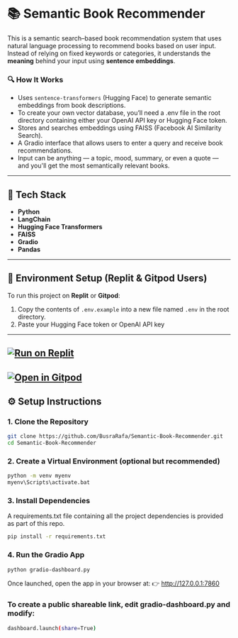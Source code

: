 # 📚 Semantic Book Recommender

This is a semantic search–based book recommendation system that uses natural language processing to recommend books based on user input. Instead of relying on fixed keywords or categories, it understands the **meaning** behind your input using **sentence embeddings**.

### 🔍 How It Works

- Uses `sentence-transformers` (Hugging Face) to generate semantic embeddings from book descriptions.
- To create your own vector database, you’ll need a .env file in the root directory containing either your OpenAI API key or Hugging Face token.
- Stores and searches embeddings using FAISS (Facebook AI Similarity Search).
- A Gradio interface that allows users to enter a query and receive book recommendations.
- Input can be anything — a topic, mood, summary, or even a quote — and you'll get the most semantically relevant books.

---

## 🧰 Tech Stack

- **Python**
- **LangChain**
- **Hugging Face Transformers**
- **FAISS**
- **Gradio**
- **Pandas**
---
## 🔐 Environment Setup (Replit & Gitpod Users)

To run this project on **Replit** or **Gitpod**:

1. Copy the contents of `.env.example` into a new file named `.env` in the root directory.
2. Paste your Hugging Face token or OpenAI API key
---
[![Run on Replit](https://replit.com/badge/github/BusraRafa/Semantic-Book-Recommender)](https://replit.com/new/github/BusraRafa/Semantic-Book-Recommender)
---
[![Open in Gitpod](https://gitpod.io/button/open-in-gitpod.svg)](https://gitpod.io/#https://github.com/BusraRafa/Semantic-Book-Recommender)
---
## ⚙️ Setup Instructions

### 1. Clone the Repository

```bash
git clone https://github.com/BusraRafa/Semantic-Book-Recommender.git
cd Semantic-Book-Recommender
```
### 2. Create a Virtual Environment (optional but recommended)
```bash
python -m venv myenv
myenv\Scripts\activate.bat
```
### 3. Install Dependencies
A requirements.txt file containing all the project dependencies is provided as part of this repo.
``` bash
pip install -r requirements.txt
```
### 4. Run the Gradio App
```bash
python gradio-dashboard.py
```
Once launched, open the app in your browser at:
👉 http://127.0.0.1:7860

### To create a public shareable link, edit gradio-dashboard.py and modify:
```bash
dashboard.launch(share=True)
